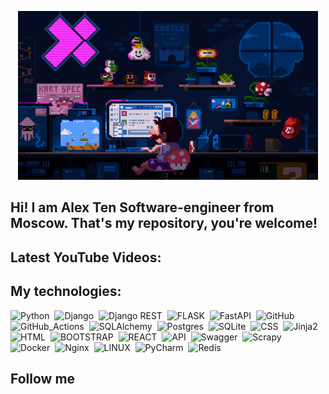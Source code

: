 <p align="center"><img src="https://github.com/aten88/aten88/blob/main/assets/mario_developer.gif" /></p>

## Hi! I am Alex Ten Software-engineer from Moscow. That's my repository, you're welcome!

## Latest YouTube Videos:

## My technologies:
![Python](https://img.shields.io/badge/PYTHON-3776AB.svg?&style=flat&logo=python&logoColor=black)&nbsp;
![Django](https://img.shields.io/badge/DJANGO-1f6e4b.svg?&style=flat&logo=django&logoColor=green)&nbsp;
![Django REST](https://img.shields.io/badge/Django_REST-1f6e4b.svg?&style=flat&logo=Django&logoColor=green)&nbsp;
![FLASK](https://img.shields.io/badge/FLASK-black.svg?&style=flat&logo=flask&logoColor=white)&nbsp;
![FastAPI](https://img.shields.io/badge/FASTAPI-red.svg?&style=flat&logo=fastapi&logoColor=white)&nbsp;
![GitHub](https://img.shields.io/badge/GitHub-white.svg?&style=flat&logo=GitHub&logoColor=black)&nbsp;
![GitHub_Actions](https://img.shields.io/badge/GitHub_Actions-white.svg?&style=flat&logo=GitHubActions&logoColor=black)&nbsp;
![SQLAlchemy](https://img.shields.io/badge/SQLAlchemy-red.svg?&style=flat&logo=SQLAlchemy&logoColor=black)&nbsp;
![Postgres](https://img.shields.io/badge/POSTGRES-%23316192.svg?&style=flat&logo=postgresql&logoColor=black)&nbsp;
![SQLite](https://img.shields.io/badge/SQLITE-003B57.svg?&style=flat&logo=sqlite&logoColor=white)&nbsp;
![CSS](https://img.shields.io/badge/CSS-black.svg?&style=flat&logo=CSS&logoColor=red)&nbsp;
![Jinja2](https://img.shields.io/badge/Jinja2-blue.svg?&style=flat&logo=Jinja&logoColor=red)&nbsp;
![HTML](https://img.shields.io/badge/HTML-salad.svg?&style=flat&logo=HTML&logoColor=red)&nbsp;
![BOOTSTRAP](https://img.shields.io/badge/BOOTSTRAP-black.svg?&style=flat&logo=BOOTSTRAP&logoColor=red)&nbsp;
![REACT](https://img.shields.io/badge/REACT-gray.svg?&style=flat&logo=REACT&logoColor=high)&nbsp;
![API](https://img.shields.io/badge/API-white.svg?&style=flat&logo=API&logoColor=high)&nbsp;
![Swagger](https://img.shields.io/badge/Swagger-white.svg?&style=flat&logo=Swagger&logoColor=darkgreen)&nbsp;
![Scrapy](https://img.shields.io/badge/Scrapy-blue.svg?&style=flat&logo=Scrapy&logoColor=green)&nbsp;
![Docker](https://img.shields.io/badge/DOCKER-2496ED.svg?&style=flat&logo=docker&logoColor=white)&nbsp;
![Nginx](https://img.shields.io/badge/NGINX-269539.svg?&style=flat&logo=nginx&logoColor=white)&nbsp;
![LINUX](https://img.shields.io/badge/LINUX-FCC624?style=flat-square&logo=linux&logoColor=black)&nbsp;
![PyCharm](https://img.shields.io/badge/PYCHARM-gray.svg?&style=flat&logo=pycharm&logoColor=lightgreen)&nbsp;
![Redis](https://img.shields.io/badge/REDIS-DC382D.svg?&style=flat&logo=redis&logoColor=white)&nbsp;





## Follow me
